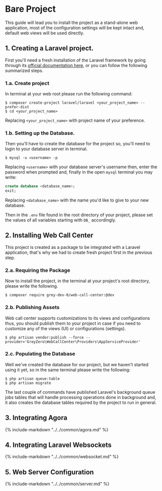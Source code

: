 # Bare Project

This guide will lead you to install the project as a stand-alone web application, most of the configuration settings will be kept intact and, default web views will be used directly.

## 1. Creating a Laravel project.

First you'll need a fresh installation of the Laravel framework by going through its [official documentation here](https://laravel.com/docs), or you can follow the following summarized steps.

### 1.a. Create project

In terminal at your web root please run the following command:

```shell
$ composer create-project laravel/laravel <your_project_name> --prefer-dist
$ cd <your_project_name>
```

Replacing `<your_project_name>` with project name of your preference.

### 1.b. Setting up the Database.

Then you'll have to create the database for the project so, you'll need to login to your database server in terminal.

```shell
$ mysql -u <username> -p
```

Replacing `<username>` with your database server's username then, enter the password when prompted and, finally in the open `mysql` terminal you may write:

```sql
create database <database_name>;
exit;
```

Replacing `<database_name>` with the name you'd like to give to your new database.

Then in the `.env` file found in the root directory of your project, please set the values of all variables starting with `DB_` accordingly.

## 2. Installing Web Call Center

This project is created as a package to be integrated with a Laravel application, that's why we had to create fresh project first in the previous step.

### 2.a. Requiring the Package

Now to install the project, in the terminal at your project's root directory, please write the following.

```shell
$ composer require grey-dev-0/web-call-center:@dev
```

### 2.b. Publishing Assets

Web call center supports customizations to its views and configurations thus, you should publish them to your project in case if you need to customize any of the views (UI) or configurations (settings).

```shell
$ php artisan vendor:publish --force --provider='GreyZero\WebCallCenter\Providers\AppServiceProvider'
```

### 2.c. Populating the Database

Well we've created the database for our project, but we haven't started using it yet, so in the same terminal please write the following:

```shell
$ php artisan queue:table
$ php artisan migrate
```

The last couple of commands have published Laravel's background queue jobs tables that will handle processing operations done in background and, it also creates the database tables required by the project to run in general.

## 3. Integrating Agora

{% include-markdown "../../common/agora.md" %}

## 4. Integrating Laravel Websockets

{% include-markdown "../../common/websocket.md" %}

## 5. Web Server Configuration

{% include-markdown "../../common/server.md" %}
